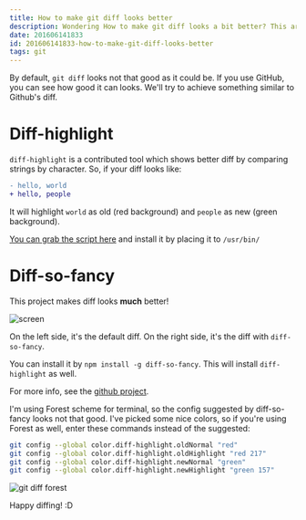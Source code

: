```yaml
---
title: How to make git diff looks better
description: Wondering How to make git diff looks a bit better? This article can help you with it!
date: 201606141833
id: 201606141833-how-to-make-git-diff-looks-better
tags: git
---
```

By default, `git diff` looks not that good as it could be. If you use GitHub,
you can see how good it can looks. We'll try to achieve something similar to
Github's diff.

# Diff-highlight

`diff-highlight` is a contributed tool which shows better diff by comparing
strings by character.
So, if your diff looks like:

```diff
- hello, world
+ hello, people
```

It will highlight `world` as old (red background) and `people` as new
(green background).

[You can grab the script here][1] and install it by placing it to `/usr/bin/`

# Diff-so-fancy

This project makes diff looks **much** better!

![screen][2]

On the left side, it's the default diff. On the right side, it's the diff
with `diff-so-fancy`.

You can install it by `npm install -g diff-so-fancy`. This will install `diff-
highlight` as well.

For more info, see the [github project][3].

I'm using Forest scheme for terminal, so the config suggested by diff-so-fancy
looks not that good. I've picked some nice colors, so if you're using Forest
as well, enter these commands instead of the suggested:

```sh
git config --global color.diff-highlight.oldNormal "red" 
git config --global color.diff-highlight.oldHighlight "red 217"
git config --global color.diff-highlight.newNormal "green"
git config --global color.diff-highlight.newHighlight "green 157"
```

![git diff forest](git-diff-forest.png)

Happy diffing! :D

[1]: //github.com/git/git/blob/master/contrib/diff-highlight/diff-highlight
[2]: https://cloud.githubusercontent.com/assets/39191/13622719/7cc7c54c-e555-11e5-86c4-7045d91af041.png
[3]: //github.com/so-fancy/diff-so-fancy

